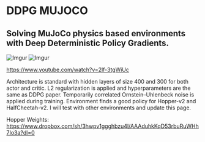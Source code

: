 # DDPG MUJOCO
## Solving MuJoCo physics based environments with Deep Deterministic Policy Gradients.

![Imgur](https://i.imgur.com/vRFXEAe.png)
![Imgur](https://i.imgur.com/T8HsbbH.png)

https://www.youtube.com/watch?v=2lf-3tgWiUc

Architecture is standard with hidden layers of size 400 and 300 for both actor and critic. L2 regularization is applied and hyperparameters are the same as DDPG paper. Temporarily correlated Ornstein–Uhlenbeck noise is applied during training. Environment finds a good policy for Hopper-v2 and HalfCheetah-v2. I will test with other environments and update this page. 

Hopper Weights: https://www.dropbox.com/sh/3hwpv1ggghbzu4l/AAAduhkKqD53rbuRuWHh7Io3a?dl=0

